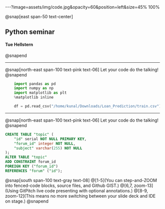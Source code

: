 ---?image=assets/img/code.jpg&opacity=60&position=left&size=45% 100%

@snap[east span-50 text-center]
## Python **seminar**
#### Tue Hellstern
@snapend

---
@snap[north-east span-100 text-pink text-06]
Let your code do the talking!
@snapend


```python
    import pandas as pd
    import numpy as np
    import matplotlib as plt
    %matplotlib inline

    df = pd.read_csv("/home/kunal/Downloads/Loan_Prediction/train.csv") #Reading the dataset in a dataframe using Pandas
```

---

@snap[north-east span-100 text-pink text-06]
Let your code do the talking!
@snapend

```sql zoom-18
CREATE TABLE "topic" (
    "id" serial NOT NULL PRIMARY KEY,
    "forum_id" integer NOT NULL,
    "subject" varchar(255) NOT NULL
);
ALTER TABLE "topic"
ADD CONSTRAINT forum_id
FOREIGN KEY ("forum_id")
REFERENCES "forum" ("id");
```

@snap[south span-100 text-gray text-08]
@[1-5](You can step-and-ZOOM into fenced-code blocks, source files, and Github GIST.)
@[6,7, zoom-13](Using GitPitch live code presenting with optional annotations.)
@[8-9, zoom-12](This means no more switching between your slide deck and IDE on stage.)
@snapend

